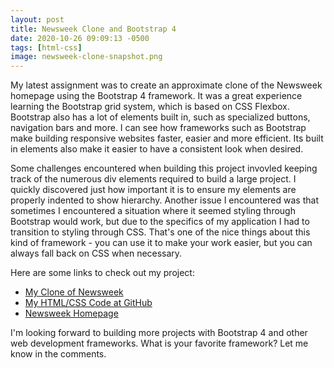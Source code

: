```yaml
---
layout: post
title: Newsweek Clone and Bootstrap 4
date: 2020-10-26 09:09:13 -0500
tags: [html-css]
image: newsweek-clone-snapshot.png
---
```

My latest assignment was to create an approximate clone of the Newsweek homepage using the Bootstrap 4 framework. It was a great experience learning the Bootstrap grid system, which is based on CSS Flexbox. Bootstrap also has a lot of elements built in, such as specialized buttons, navigation bars and more. I can see how frameworks such as Bootstrap make building responsive websites faster, easier and more efficient. Its built in elements also make it easier to have a consistent look when desired.

Some challenges encountered when building this project invovled keeping track of the numerous div elements required to build a large project. I quickly discovered just how important it is to ensure my elements are properly indented to show hierarchy. Another issue I encountered was that sometimes I encountered a situation where it seemed styling through Bootstrap would work, but due to the specifics of my application I had to transition to styling through CSS. That's one of the nice things about this kind of framework - you can use it to make your work easier, but you can always fall back on CSS when necessary.

Here are some links to check out my project:
* [My Clone of Newsweek](https://codingcop.com/newsweek/)
* [My HTML/CSS Code at GitHub](https://github.com/cleve703/newsweek/blob/main/index.html)
* [Newsweek Homepage](https://www.newsweek.com)

I'm looking forward to building more projects with Bootstrap 4 and other web development frameworks. What is your favorite framework? Let me know in the comments.
